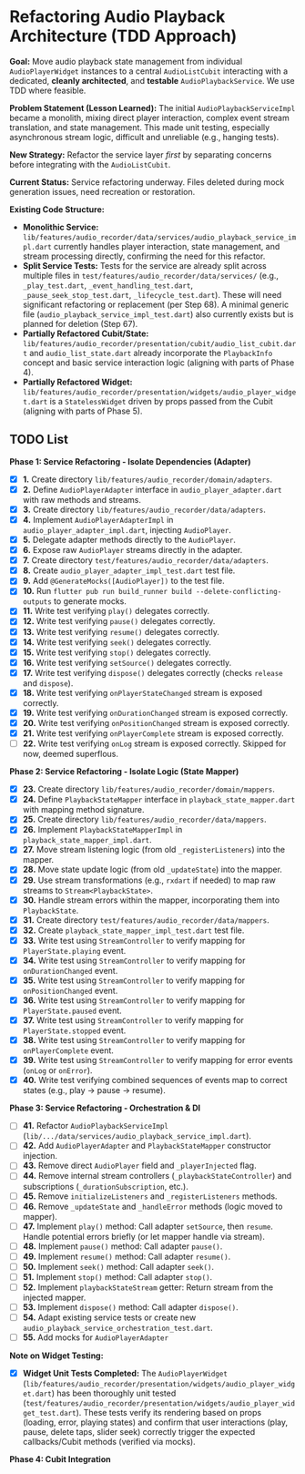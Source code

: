 # Refactoring Audio Playback Architecture (TDD Approach)

**Goal:** Move audio playback state management from individual `AudioPlayerWidget` instances to a central `AudioListCubit` interacting with a dedicated, **cleanly architected**, and **testable** `AudioPlaybackService`. We use TDD where feasible.

**Problem Statement (Lesson Learned):** The initial `AudioPlaybackServiceImpl` became a monolith, mixing direct player interaction, complex event stream translation, and state management. This made unit testing, especially asynchronous stream logic, difficult and unreliable (e.g., hanging tests).

**New Strategy:** Refactor the service layer *first* by separating concerns before integrating with the `AudioListCubit`.

**Current Status:** Service refactoring underway. Files deleted during mock generation issues, need recreation or restoration.

**Existing Code Structure:**

*   **Monolithic Service:** `lib/features/audio_recorder/data/services/audio_playback_service_impl.dart` currently handles player interaction, state management, and stream processing directly, confirming the need for this refactor.
*   **Split Service Tests:** Tests for the service are already split across multiple files in `test/features/audio_recorder/data/services/` (e.g., `_play_test.dart`, `_event_handling_test.dart`, `_pause_seek_stop_test.dart`, `_lifecycle_test.dart`). These will need significant refactoring or replacement (per Step 68). A minimal generic file (`audio_playback_service_impl_test.dart`) also currently exists but is planned for deletion (Step 67).
*   **Partially Refactored Cubit/State:** `lib/features/audio_recorder/presentation/cubit/audio_list_cubit.dart` and `audio_list_state.dart` already incorporate the `PlaybackInfo` concept and basic service interaction logic (aligning with parts of Phase 4).
*   **Partially Refactored Widget:** `lib/features/audio_recorder/presentation/widgets/audio_player_widget.dart` is a `StatelessWidget` driven by props passed from the Cubit (aligning with parts of Phase 5).

## TODO List

**Phase 1: Service Refactoring - Isolate Dependencies (Adapter)**

*   [x] **1.** Create directory `lib/features/audio_recorder/domain/adapters`.
*   [x] **2.** Define `AudioPlayerAdapter` interface in `audio_player_adapter.dart` with raw methods and streams.
*   [x] **3.** Create directory `lib/features/audio_recorder/data/adapters`.
*   [x] **4.** Implement `AudioPlayerAdapterImpl` in `audio_player_adapter_impl.dart`, injecting `AudioPlayer`.
*   [x] **5.** Delegate adapter methods directly to the `AudioPlayer`.
*   [x] **6.** Expose raw `AudioPlayer` streams directly in the adapter.
*   [x] **7.** Create directory `test/features/audio_recorder/data/adapters`.
*   [x] **8.** Create `audio_player_adapter_impl_test.dart` test file.
*   [x] **9.** Add `@GenerateMocks([AudioPlayer])` to the test file.
*   [x] **10.** Run `flutter pub run build_runner build --delete-conflicting-outputs` to generate mocks.
*   [x] **11.** Write test verifying `play()` delegates correctly.
*   [x] **12.** Write test verifying `pause()` delegates correctly.
*   [x] **13.** Write test verifying `resume()` delegates correctly.
*   [x] **14.** Write test verifying `seek()` delegates correctly.
*   [x] **15.** Write test verifying `stop()` delegates correctly.
*   [x] **16.** Write test verifying `setSource()` delegates correctly.
*   [x] **17.** Write test verifying `dispose()` delegates correctly (checks `release` and `dispose`).
*   [x] **18.** Write test verifying `onPlayerStateChanged` stream is exposed correctly.
*   [x] **19.** Write test verifying `onDurationChanged` stream is exposed correctly.
*   [x] **20.** Write test verifying `onPositionChanged` stream is exposed correctly.
*   [x] **21.** Write test verifying `onPlayerComplete` stream is exposed correctly.
*   [ ] **22.** Write test verifying `onLog` stream is exposed correctly. Skipped for now, deemed superflous.

**Phase 2: Service Refactoring - Isolate Logic (State Mapper)**

*   [x] **23.** Create directory `lib/features/audio_recorder/domain/mappers`.
*   [x] **24.** Define `PlaybackStateMapper` interface in `playback_state_mapper.dart` with mapping method signature.
*   [x] **25.** Create directory `lib/features/audio_recorder/data/mappers`.
*   [x] **26.** Implement `PlaybackStateMapperImpl` in `playback_state_mapper_impl.dart`.
*   [x] **27.** Move stream listening logic (from old `_registerListeners`) into the mapper.
*   [x] **28.** Move state update logic (from old `_updateState`) into the mapper.
*   [x] **29.** Use stream transformations (e.g., `rxdart` if needed) to map raw streams to `Stream<PlaybackState>`.
*   [x] **30.** Handle stream errors within the mapper, incorporating them into `PlaybackState`.
*   [x] **31.** Create directory `test/features/audio_recorder/data/mappers`.
*   [x] **32.** Create `playback_state_mapper_impl_test.dart` test file.
*   [x] **33.** Write test using `StreamController` to verify mapping for `PlayerState.playing` event.
*   [x] **34.** Write test using `StreamController` to verify mapping for `onDurationChanged` event.
*   [x] **35.** Write test using `StreamController` to verify mapping for `onPositionChanged` event.
*   [x] **36.** Write test using `StreamController` to verify mapping for `PlayerState.paused` event.
*   [x] **37.** Write test using `StreamController` to verify mapping for `PlayerState.stopped` event.
*   [x] **38.** Write test using `StreamController` to verify mapping for `onPlayerComplete` event.
*   [x] **39.** Write test using `StreamController` to verify mapping for error events (`onLog` or `onError`).
*   [x] **40.** Write test verifying combined sequences of events map to correct states (e.g., play -> pause -> resume).

**Phase 3: Service Refactoring - Orchestration & DI**

*   [ ] **41.** Refactor `AudioPlaybackServiceImpl` (`lib/.../data/services/audio_playback_service_impl.dart`).
*   [ ] **42.** Add `AudioPlayerAdapter` and `PlaybackStateMapper` constructor injection.
*   [ ] **43.** Remove direct `AudioPlayer` field and `_playerInjected` flag.
*   [ ] **44.** Remove internal stream controllers (`_playbackStateController`) and subscriptions (`_durationSubscription`, etc.).
*   [ ] **45.** Remove `initializeListeners` and `_registerListeners` methods.
*   [ ] **46.** Remove `_updateState` and `_handleError` methods (logic moved to mapper).
*   [ ] **47.** Implement `play()` method: Call adapter `setSource`, then `resume`. Handle potential errors briefly (or let mapper handle via stream).
*   [ ] **48.** Implement `pause()` method: Call adapter `pause()`.
*   [ ] **49.** Implement `resume()` method: Call adapter `resume()`.
*   [ ] **50.** Implement `seek()` method: Call adapter `seek()`.
*   [ ] **51.** Implement `stop()` method: Call adapter `stop()`.
*   [ ] **52.** Implement `playbackStateStream` getter: Return stream from the injected mapper.
*   [ ] **53.** Implement `dispose()` method: Call adapter `dispose()`.
*   [ ] **54.** Adapt existing service tests or create new `audio_playback_service_orchestration_test.dart`.
*   [ ] **55.** Add mocks for `AudioPlayerAdapter`

**Note on Widget Testing:**

*   [x] **Widget Unit Tests Completed:** The `AudioPlayerWidget` (`lib/features/audio_recorder/presentation/widgets/audio_player_widget.dart`) has been thoroughly unit tested (`test/features/audio_recorder/presentation/widgets/audio_player_widget_test.dart`). These tests verify its rendering based on props (loading, error, playing states) and confirm that user interactions (play, pause, delete taps, slider seek) correctly trigger the expected callbacks/Cubit methods (verified via mocks).

**Phase 4: Cubit Integration**